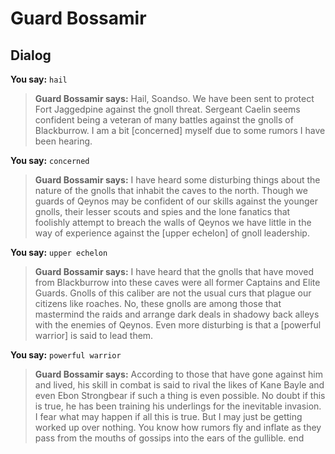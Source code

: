 # Guard Bossamir
## Dialog

**You say:** `hail`



>**Guard Bossamir says:** Hail, Soandso. We have been sent to protect Fort Jaggedpine against the gnoll threat. Sergeant Caelin seems confident being a veteran of many battles against the gnolls of Blackburrow. I am a bit [concerned] myself due to some rumors I have been hearing.

**You say:** `concerned`



>**Guard Bossamir says:** I have heard some disturbing things about the nature of the gnolls that inhabit the caves to the north. Though we guards of Qeynos may be confident of our skills against the younger gnolls, their lesser scouts and spies and the lone fanatics that foolishly attempt to breach the walls of Qeynos we have little in the way of experience against the [upper echelon] of gnoll leadership.

**You say:** `upper echelon`



>**Guard Bossamir says:** I have heard that the gnolls that have moved from Blackburrow into these caves were all former Captains and Elite Guards. Gnolls of this caliber are not the usual curs that plague our citizens like roaches. No, these gnolls are among those that mastermind the raids and arrange dark deals in shadowy back alleys with the enemies of Qeynos. Even more disturbing is that a [powerful warrior] is said to lead them.

**You say:** `powerful warrior`



>**Guard Bossamir says:** According to those that have gone against him and lived, his skill in combat is said to rival the likes of Kane Bayle and even Ebon Strongbear if such a thing is even possible. No doubt if this is true, he has been training his underlings for the inevitable invasion. I fear what may happen if all this is true. But I may just be getting worked up over nothing. You know how rumors fly and inflate as they pass from the mouths of gossips into the ears of the gullible.
end
